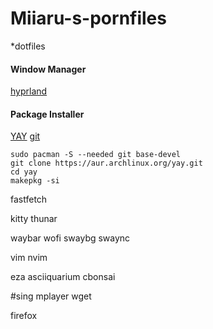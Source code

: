 # Miiaru-s-pornfiles
*dotfiles

#### Window Manager
[hyprland](https://hyprland.org/)


#### Package Installer
[YAY](https://aur.archlinux.org/packages/yay)
[git](https://github.com/Jguer/yay?tab=readme-ov-file)
```
sudo pacman -S --needed git base-devel
git clone https://aur.archlinux.org/yay.git
cd yay
makepkg -si
```

fastfetch

kitty
thunar

waybar
wofi
swaybg
swaync

vim
nvim

eza
asciiquarium
cbonsai

#sing
mplayer
wget

firefox
